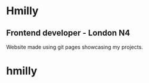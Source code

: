 
# Hmilly

## Frontend developer - London N4
Website made using git pages showcasing my projects.

# hmilly
